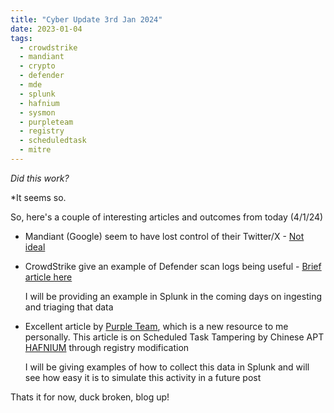 ```yaml
---
title: "Cyber Update 3rd Jan 2024"
date: 2023-01-04
tags:
  - crowdstrike
  - mandiant
  - crypto
  - defender
  - mde
  - splunk
  - hafnium
  - sysmon
  - purpleteam
  - registry
  - scheduledtask
  - mitre
---
```


*Did this work?* 
     
*It seems so.



So, here's a couple of interesting articles and outcomes from today (4/1/24)

- Mandiant (Google) seem to have lost control of their Twitter/X - [Not ideal](https://www.bleepingcomputer.com/news/security/mandiants-account-on-x-hacked-to-push-cryptocurrency-scam/)

- CrowdStrike give an example of Defender scan logs being useful - [Brief article here](https://www.crowdstrike.com/blog/how-to-use-microsoft-protection-logging-for-forensic-investigations/)

    I will be providing an example in Splunk in the coming days on ingesting and triaging that data

- Excellent article by [Purple Team](https://ipurple.team/2024/01/03/scheduled-task-tampering/), which is a new resource to me personally. This article is on Scheduled Task Tampering by Chinese APT [HAFNIUM](https://malpedia.caad.fkie.fraunhofer.de/actor/hafnium) through registry modification
    
    I will be giving examples of how to collect this data in Splunk and will see how easy it is to simulate this activity in a future post

Thats it for now, duck broken, blog up!